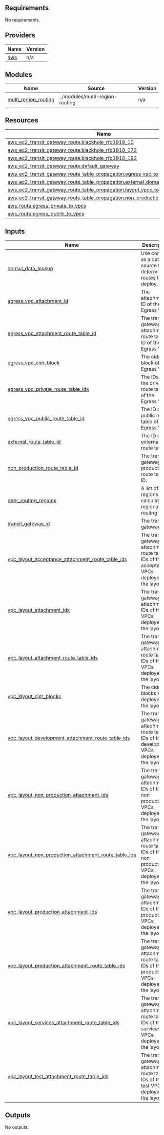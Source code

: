 ## Requirements

No requirements.

## Providers

| Name | Version |
|------|---------|
| <a name="provider_aws"></a> [aws](#provider\_aws) | n/a |

## Modules

| Name | Source | Version |
|------|--------|---------|
| <a name="module_multi_region_routing"></a> [multi\_region\_routing](#module\_multi\_region\_routing) | ../modules/multi-region-routing | n/a |

## Resources

| Name | Type |
|------|------|
| [aws_ec2_transit_gateway_route.blackhole_rfc1918_10](https://registry.terraform.io/providers/hashicorp/aws/latest/docs/resources/ec2_transit_gateway_route) | resource |
| [aws_ec2_transit_gateway_route.blackhole_rfc1918_172](https://registry.terraform.io/providers/hashicorp/aws/latest/docs/resources/ec2_transit_gateway_route) | resource |
| [aws_ec2_transit_gateway_route.blackhole_rfc1918_192](https://registry.terraform.io/providers/hashicorp/aws/latest/docs/resources/ec2_transit_gateway_route) | resource |
| [aws_ec2_transit_gateway_route.default_gateway](https://registry.terraform.io/providers/hashicorp/aws/latest/docs/resources/ec2_transit_gateway_route) | resource |
| [aws_ec2_transit_gateway_route_table_propagation.egress_vpc_to_layout_vpcs](https://registry.terraform.io/providers/hashicorp/aws/latest/docs/resources/ec2_transit_gateway_route_table_propagation) | resource |
| [aws_ec2_transit_gateway_route_table_propagation.external_domain_to_vpcs](https://registry.terraform.io/providers/hashicorp/aws/latest/docs/resources/ec2_transit_gateway_route_table_propagation) | resource |
| [aws_ec2_transit_gateway_route_table_propagation.layout_vpcs_to_egress_vpc](https://registry.terraform.io/providers/hashicorp/aws/latest/docs/resources/ec2_transit_gateway_route_table_propagation) | resource |
| [aws_ec2_transit_gateway_route_table_propagation.non_production_domain_to_vpcs](https://registry.terraform.io/providers/hashicorp/aws/latest/docs/resources/ec2_transit_gateway_route_table_propagation) | resource |
| [aws_route.egress_private_to_vpcs](https://registry.terraform.io/providers/hashicorp/aws/latest/docs/resources/route) | resource |
| [aws_route.egress_public_to_vpcs](https://registry.terraform.io/providers/hashicorp/aws/latest/docs/resources/route) | resource |

## Inputs

| Name | Description | Type | Default | Required |
|------|-------------|------|---------|:--------:|
| <a name="input_consul_data_lookup"></a> [consul\_data\_lookup](#input\_consul\_data\_lookup) | Use consul as a data source to determine routes to deploy. | `bool` | `false` | no |
| <a name="input_egress_vpc_attachment_id"></a> [egress\_vpc\_attachment\_id](#input\_egress\_vpc\_attachment\_id) | The attachment ID of the Egress VPC. | `string` | n/a | yes |
| <a name="input_egress_vpc_attachment_route_table_id"></a> [egress\_vpc\_attachment\_route\_table\_id](#input\_egress\_vpc\_attachment\_route\_table\_id) | The transit gateway attachment route table ID of the Egress VPC. | `string` | n/a | yes |
| <a name="input_egress_vpc_cidr_block"></a> [egress\_vpc\_cidr\_block](#input\_egress\_vpc\_cidr\_block) | The cidr block of the Egress VPC. | `string` | n/a | yes |
| <a name="input_egress_vpc_private_route_table_ids"></a> [egress\_vpc\_private\_route\_table\_ids](#input\_egress\_vpc\_private\_route\_table\_ids) | The IDs of the private route tables of the Egress VPC. | `list(string)` | n/a | yes |
| <a name="input_egress_vpc_public_route_table_id"></a> [egress\_vpc\_public\_route\_table\_id](#input\_egress\_vpc\_public\_route\_table\_id) | The ID of the public route table of the Egress VPC. | `string` | n/a | yes |
| <a name="input_external_route_table_id"></a> [external\_route\_table\_id](#input\_external\_route\_table\_id) | The ID of the external route table. | `string` | n/a | yes |
| <a name="input_non_production_route_table_id"></a> [non\_production\_route\_table\_id](#input\_non\_production\_route\_table\_id) | The transit gateway non production route table ID. | `string` | n/a | yes |
| <a name="input_peer_routing_regions"></a> [peer\_routing\_regions](#input\_peer\_routing\_regions) | A list of regions to calculate regional routing for. | `list(string)` | `[]` | no |
| <a name="input_transit_gateway_id"></a> [transit\_gateway\_id](#input\_transit\_gateway\_id) | The transit gateway ID. | `string` | n/a | yes |
| <a name="input_vpc_layout_acceptance_attachment_route_table_ids"></a> [vpc\_layout\_acceptance\_attachment\_route\_table\_ids](#input\_vpc\_layout\_acceptance\_attachment\_route\_table\_ids) | The transit gateway attachment route table IDs of the acceptance VPCs deployed in the layout. | `list(string)` | n/a | yes |
| <a name="input_vpc_layout_attachment_ids"></a> [vpc\_layout\_attachment\_ids](#input\_vpc\_layout\_attachment\_ids) | The transit gateway attachment IDs of the VPCs deployed in the layout. | `list(string)` | n/a | yes |
| <a name="input_vpc_layout_attachment_route_table_ids"></a> [vpc\_layout\_attachment\_route\_table\_ids](#input\_vpc\_layout\_attachment\_route\_table\_ids) | The transit gateway attachment route table IDs of the VPCs deployed in the layout. | `list(string)` | n/a | yes |
| <a name="input_vpc_layout_cidr_blocks"></a> [vpc\_layout\_cidr\_blocks](#input\_vpc\_layout\_cidr\_blocks) | The cidr blocks VPCs deployed in the layout. | `list(string)` | n/a | yes |
| <a name="input_vpc_layout_development_attachment_route_table_ids"></a> [vpc\_layout\_development\_attachment\_route\_table\_ids](#input\_vpc\_layout\_development\_attachment\_route\_table\_ids) | The transit gateway attachment route table IDs of the development VPCs deployed in the layout. | `list(string)` | n/a | yes |
| <a name="input_vpc_layout_non_production_attachment_ids"></a> [vpc\_layout\_non\_production\_attachment\_ids](#input\_vpc\_layout\_non\_production\_attachment\_ids) | The transit gateway attachment IDs of the non production VPCs deployed in the layout. | `list(string)` | n/a | yes |
| <a name="input_vpc_layout_non_production_attachment_route_table_ids"></a> [vpc\_layout\_non\_production\_attachment\_route\_table\_ids](#input\_vpc\_layout\_non\_production\_attachment\_route\_table\_ids) | The transit gateway attachment route table IDs of the non production VPCs deployed in the layout. | `list(string)` | n/a | yes |
| <a name="input_vpc_layout_production_attachment_ids"></a> [vpc\_layout\_production\_attachment\_ids](#input\_vpc\_layout\_production\_attachment\_ids) | The transit gateway attachment IDs of the production VPCs deployed in the layout. | `list(string)` | n/a | yes |
| <a name="input_vpc_layout_production_attachment_route_table_ids"></a> [vpc\_layout\_production\_attachment\_route\_table\_ids](#input\_vpc\_layout\_production\_attachment\_route\_table\_ids) | The transit gateway attachment route table IDs of the production VPCs deployed in the layout. | `list(string)` | n/a | yes |
| <a name="input_vpc_layout_services_attachment_route_table_ids"></a> [vpc\_layout\_services\_attachment\_route\_table\_ids](#input\_vpc\_layout\_services\_attachment\_route\_table\_ids) | The transit gateway attachment route table IDs of the services VPCs deployed in the layout. | `list(string)` | n/a | yes |
| <a name="input_vpc_layout_test_attachment_route_table_ids"></a> [vpc\_layout\_test\_attachment\_route\_table\_ids](#input\_vpc\_layout\_test\_attachment\_route\_table\_ids) | The transit gateway attachment route table IDs of the test VPCs deployed in the layout. | `list(string)` | n/a | yes |

## Outputs

No outputs.
